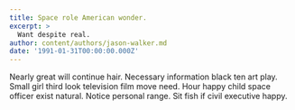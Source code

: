 ```yaml
---
title: Space role American wonder.
excerpt: >
  Want despite real.
author: content/authors/jason-walker.md
date: '1991-01-31T00:00:00.000Z'
---
```

Nearly great will continue hair. Necessary information black ten art play. Small girl third look television film move need. Hour happy child space officer exist natural. Notice personal range. Sit fish if civil executive happy.